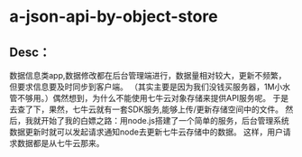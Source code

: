# a-json-api-by-object-store
## Desc：
数据信息类app,数据修改都在后台管理端进行，数据量相对较大，更新不频繁，但要求信息要及时同步到客户端。
（其实主要是因为我们没钱买服务器，1M小水管不够用。）偶然想到，为什么不能使用七牛云对象存储来提供API服务呢。
于是去查了下，果然，七牛云就有一套SDK服务,能够上传/更新存储空间中的文件。
然后，我就开始了我的白嫖之路：用node.js搭建了一个简单的服务，后台管理系统数据更新时就可以发起请求通知node去更新七牛云存储中的数据。
这样，用户请求数据都是从七牛云那来。

